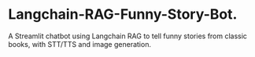 # Langchain-RAG-Funny-Story-Bot.
A Streamlit chatbot using Langchain RAG to tell funny stories from classic books, with STT/TTS and image generation.
